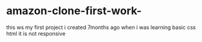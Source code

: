 # amazon-clone-first-work-
this ws my first project i created 7months ago when i was learning basic css html it is not responsive 

